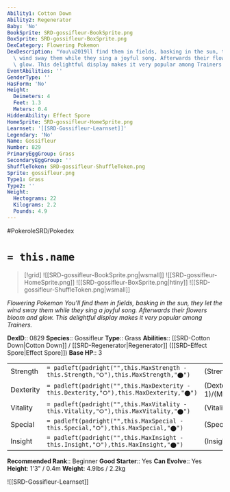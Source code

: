 ```yaml
---
Ability1: Cotton Down
Ability2: Regenerator
Baby: 'No'
BookSprite: SRD-gossifleur-BookSprite.png
BoxSprite: SRD-gossifleur-BoxSprite.png
DexCategory: Flowering Pokemon
DexDescription: "You\u2019ll find them in fields, basking in the sun, they let the\
  \ wind sway them while they sing a joyful song. Afterwards their flowers bloom and\
  \ glow. This delightful display makes it very popular among Trainers."
EventAbilities: ''
GenderType: ''
HasForm: 'No'
Height:
  Deimeters: 4
  Feet: 1.3
  Meters: 0.4
HiddenAbility: Effect Spore
HomeSprite: SRD-gossifleur-HomeSprite.png
Learnset: '[[SRD-Gossifleur-Learnset]]'
Legendary: 'No'
Name: Gossifleur
Number: 829
PrimaryEggGroup: Grass
SecondaryEggGroup: ''
ShuffleToken: SRD-gossifleur-ShuffleToken.png
Sprite: gossifleur.png
Type1: Grass
Type2: ''
Weight:
  Hectograms: 22
  Kilograms: 2.2
  Pounds: 4.9
---
```


#PokeroleSRD/Pokedex

# `= this.name`

> [!grid]
> ![[SRD-gossifleur-BookSprite.png|wsmall]]
> ![[SRD-gossifleur-HomeSprite.png]]
> ![[SRD-gossifleur-BoxSprite.png|htiny]]
> ![[SRD-gossifleur-ShuffleToken.png|wsmall]]


*Flowering Pokemon*
*You’ll find them in fields, basking in the sun, they let the wind sway them while they sing a joyful song. Afterwards their flowers bloom and glow. This delightful display makes it very popular among Trainers.*

**DexID**:: 0829
**Species**:: Gossifleur
**Type**:: Grass
**Abilities**:: [[SRD-Cotton Down|Cotton Down]] / [[SRD-Regenerator|Regenerator]] ([[SRD-Effect Spore|Effect Spore]])
**Base HP**:: 3

|           |                                                                                        |                                          |
| --------- | -------------------------------------------------------------------------------------- | ---------------------------------------- |
| Strength  | `= padleft(padright("",this.MaxStrength - this.Strength,"⭘"),this.MaxStrength,"⬤")`    | (Strength::1)/(MaxStrength::3)   |
| Dexterity | `= padleft(padright("",this.MaxDexterity - this.Dexterity,"⭘"),this.MaxDexterity,"⬤")` | (Dexterity:: 1)/(MaxDexterity::2) |
| Vitality  | `= padleft(padright("",this.MaxVitality - this.Vitality,"⭘"),this.MaxVitality,"⬤")`    | (Vitality::2)/(MaxVitality::4)   |
| Special   | `= padleft(padright("",this.MaxSpecial - this.Special,"⭘"),this.MaxSpecial,"⬤")`       | (Special::1)/(MaxSpecial::3)     |
| Insight   | `= padleft(padright("",this.MaxInsight - this.Insight,"⭘"),this.MaxInsight,"⬤")`       | (Insight::2)/(MaxInsight::4)     |


**Recommended Rank**:: Beginner
**Good Starter**:: Yes
**Can Evolve**:: Yes
**Height**: 1'3" / 0.4m
**Weight**: 4.9lbs / 2.2kg

![[SRD-Gossifleur-Learnset]]